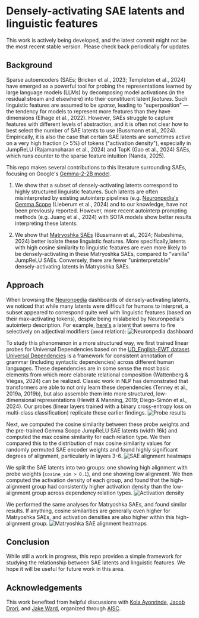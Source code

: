 # Densely-activating SAE latents and linguistic features

This work is actively being developed, and the latest commit might not be the most recent stable version. Please check back periodically for updates.

## Background

Sparse autoencoders (SAEs; Bricken et al., 2023; Templeton et al., 2024) have emerged as a powerful tool for probing the representations learned by large language models (LLMs) by decomposing model activations (in the residual stream and elsewhere) into their constituent latent *features*. Such linguistic features are assumed to be *sparse*, leading to "superposition" — the tendency for models to represent more features than they have dimensions (Elhage et al., 2022). However, SAEs struggle to capture features with different levels of abstraction, and it is often not clear how to best select the number of SAE latents to use (Bussmann et al., 2024). Empirically, it is also the case that certain SAE latents are sometimes active on a very high fraction (> 5%) of tokens ("activation density"), especially in JumpReLU (Rajamanoharan et al., 2024) and TopK (Gao et al., 2024) SAEs, which runs counter to the sparse feature intuition (Nanda, 2025).

This repo makes several contributions to this literature surrounding SAEs, focusing on Google's [Gemma-2-2B model](https://huggingface.co/google/gemma-2-2b).

1. We show that a subset of densely-activating latents correspond to highly structured linguistic features. Such latents are often misinterpreted by existing autointerp pipelines (e.g. [Neuronpedia's Gemma Scope](https://www.neuronpedia.org/gemma-scope#main) (Lieberum et al., 2024) and to our knowledge, have not been previously reported. However, more recent autointerp prompting methods (e.g. Juang et al., 2024) with SOTA models show better results interpreting these latents.

2. We show that [Matryoshka SAEs](https://github.com/bartbussmann/matryoshka_sae) (Bussmann et al., 2024; Nabeshima, 2024) better isolate these linguistic features. More specifically,latents with high cosine similarity to linguistic features are even more likely to be densely-activating in these Matryoshka SAEs, compared to "vanilla" JumpReLU SAEs. Conversely, there are fewer "uninterpretable" densely-activating latents in Matryoshka SAEs.

## Approach

When browsing the [Neuronpedia](https://www.neuronpedia.org/gemma-scope#main) dashboards of densely-activating latents, we noticed that while many latents were difficult for humans to interpret, a subset appeared to correspond quite well with linguistic features (based on their max-activating tokens), despite being mislabeled by Neuronpedia's autointerp description. For example, [here's](https://www.neuronpedia.org/gemma-2-2b/5-gemmascope-res-16k/11910?embed=true&embedexplanation=true&embedplots=true&embedtest=true) a latent that seems to fire selectively on adjectival modifiers (`amod` relation):
![Neuronpedia dashboard](figures/examples/Neuronpedia_GEMMA-2-2B_5-GEMMASCOPE-RES-16K_11910.png)

To study this phenomenon in a more structured way, we first trained linear probes for Universal Dependencies based on the [UD_English-EWT dataset](https://github.com/UniversalDependencies/UD_English-EWT). [Universal Dependencies](https://universaldependencies.org/) is a framework for consistent annotation of grammar (including syntactic dependencies) across different human languages. These dependencies are in some sense the most basic elements from which more elaborate relational composition (Wattenberg & Viégas, 2024) can be realized. Classic work in NLP has demonstrated that transformers are able to not only learn these dependencies (Tenney et al., 2019a, 2019b), but also assemble them into more structured, low-dimensional representations (Hewitt & Manning, 2019; Diego-Simón et al., 2024). Our probes (linear layers trained with a binary cross-entropy loss on multi-class classification) replicate these earlier findings.
![Probe results](figures/evals/eval_tail_trail_toks_results_layers_0-25.png)

Next, we computed the cosine similarity between these probe weights and the pre-trained Gemma Scope JumpReLU SAE latents (width 16k) and computed the max cosine similarity for each relation type. We then compared this to the distribution of max cosine similarity values for randomly permuted SAE encoder weights and found highly significant degrees of alignment, particularly in layers 3-6.
![SAE alignment heatmaps](figures/sae/sae_alignment_tail_trail_toks_heatmaps_layers_0-25.png)

We split the SAE latents into two groups: one showing high alignment with probe weights (`cosine_sim > 0.1`), and one showing low alignment. We then computed the activation density of each group, and found that the high-alignment group had consistently higher activation density than the low-alignment group across dependency relation types.
![Activation density](figures/sparsity/frac_active_yvar_frac_active_hue_is_high_sim_layer_4_width_16k_canonical_acl_to_appos:nmod.png)

We performed the same analyses for Matryoshka SAEs, and found similar results. If anything, cosine similarities are generally even higher for Matryoshka SAEs, and activation densities are also higher within this high-alignment group.
![Matryoshka SAE alignment heatmaps](figures/sparsity/frac_active_yvar_frac_active_hue_is_high_sim_gemma-2-2b_blocks.5.hook_resid_pre_36864_global-matryoshka-topk_32_0.0003_122069_acl_to_appos:nmod.png)

## Conclusion

While still a work in progress, this repo provides a simple framework for studying the relationship between SAE latents and linguistic features. We hope it will be useful for future work in this area.

## Acknowledgements

This work benefited from helpful discussions with [Kola Ayonrinde](https://github.com/koayon), [Jacob Drori](https://github.com/jacobcd52), and [Jake Ward](https://github.com/jnward), organized through [AISC](https://www.aisafety.camp/). 
